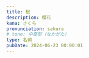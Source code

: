```yaml
---
title: 桜
description: 樱花
kana: さくら
pronunciation: sakura
# tone: 中高型（なかがた）
type: 名词
pubDate: 2024-06-23 00:00:01
---
```

